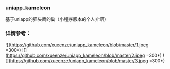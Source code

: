 ### uniapp_kameleon
基于uniapp的猫头鹰的巢（小程序版本的个人介绍）

### 详情参考：
![](https://github.com/xueenze/uniapp_kameleon/blob/master/1.jpeg =300*)
![](https://github.com/xueenze/uniapp_kameleon/blob/master/2.jpeg =300*)
![](https://github.com/xueenze/uniapp_kameleon/blob/master/3.jpeg =300*)
